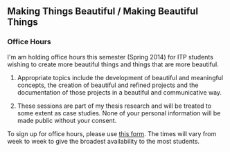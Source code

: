 ## Making Things Beautiful / Making Beautiful Things

### Office Hours

I'm am holding office hours this semester (Spring 2014) for ITP students wishing to create more beautiful things and things that are more beautiful.

1. Appropriate topics include the development of beautiful and meaningful concepts, the creation of beautiful and refined projects and the documentation of those projects in a beautiful and communicative way.

2. These sessions are part of my thesis research and will be treated to some extent as case studies. None of your personal information will be made public without your consent.

To sign up for office hours, please use [this form](scottgarner.youcanbook.me). The times will vary from week to week to give the broadest availability to the most students.
